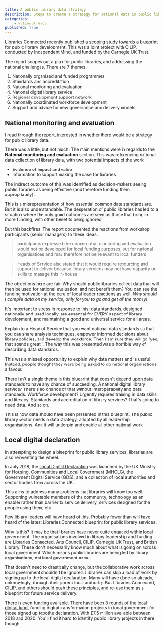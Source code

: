 ```yaml
---
title: A public library data strategy
description: Steps to create a strategy for national data in public libraries
categories: 
    - National data
published: true
---
```


Libraries Connected recently published [a scoping study towards a blueprint for public library development](https://www.librariesconnected.org.uk/resource/scoping-study-towards-blueprint-public-library-development). This was a joint project with CILIP, conducted by Independent Mind, and funded by the Carnegie UK Trust.

The report scopes out a plan for public libraries, and addressing the national challenges. There are 7 themes.

1. Nationally organised and funded programmes
2. Standards and accreditation
3. National monitoring and evaluation
4. National digital library service
5. Regional development support network
6. Nationally coordinated workforce development
7. Support and advice for new governance and delivery models

## National monitoring and evaluation

I read through the report, interested in whether there would be a strategy for public library data.

There was a little, but not much. The main mentions were in regards to the **National monitoring and evaluation** section. This was referencing national data collection of library data, with two potential impacts of the work:

- Evidence of impact and value
- Information to support making the case for libraries

The indirect outcome of this was identified as decision-makers seeing public libraries as being effective (and therefore funding them appropriately).

This is a misrepresentation of how essential common data standards are. But it is also understandable. The desperation of public libraries has led to a situation where the only good outcomes are seen as those that bring in more funding, with other benefits being ignored.

But this backfires. The report documented the reactions from workshop participants (senior managers) to these ideas.

> participants expressed the concern that monitoring and evaluation would not be developed for local funding purposes, but for national organisations and may therefore not be relevant to local funders

> Heads of Service also stated that it would require resourcing and support to deliver because library services may not have capacity or skills to manage this in-house

The objections here are fair. Why should public libraries collect data that will then be used for national evaluation, and not benefit them? You can see the funding motivation at the core of local leader reactions as well. *Why should I compile data on my service, only for you to go and get all the money!*

It's important to stress in response to this: data standards, designed nationally and used locally, are essential for EVERY aspect of library development, and maintaining a good and universal service for all areas.

Explain to a Head of Service that you want national data standards so that you can share analysis techniques, empower informed decisions about library policies, and develop the workforce. Then I am sure they will go 'yes, that sounds great!'. The way this was presented was a horrible way of describing data standards.

This was a missed opportunity to explain why data matters and is useful. Instead, people thought they were being asked to do national organisations a favour.

There isn't a single theme in this blueprint that doesn't depend upon data standards to have any chance of succeeding. A national digital library service? There's no chance of that without interoperability and data standards. Workforce development? Urgently requires training in data skills and literacy. Standards and accreditation of library services? That's going to need data. And so on.

This is how data should have been presented in this blueprint. The public library sector needs a data strategy, adopted by all leadership organisations. And it will underpin and enable all other national work.

## Local digital declaration

In attempting to design a blueprint for public library services, libraries are also reinventing the wheel.

In July 2018, the [Local Digital Declaration](https://localdigital.gov.uk/declaration/
) was launched by the UK Ministry for Housing, Communities and Local Government (MHCLG), the Government Digital Service (GDS), and a collection of local authorities and sector bodies from across the UK.

This aims to address many problems that libraries will know too well. Supporting vulnerable members of the community, technology as an enabler rather than barrier to service delivery, services designed for the people using them, etc.

Few library leaders will have heard of this. Probably fewer than will have heard of the latest Libraries Connected blueprint for public library services.

Why is this? It may be that libraries have never quite engaged within local government. The organisations involved in library leadership and funding are Libraries Connected, Arts Council, CILIP, Carnegie UK Trust, and British Library. These don't necessarily know much about what is going on across local government. Which means public libraries are being led by library organisations, not local government ones.

That doesn't need to drastically change, but the collaborative work across local government shouldn't be ignored. Libraries can skip a load of work by signing up to the local digital declaration. Many will have done so already, unknowingly, through their parent local authority. But Libraries Connected, CILIP, and others should push these principles, and re-use them as a blueprint for future service delivery.

There is even funding available. There have been 3 rounds of the [local digital fund](https://localdigital.gov.uk/fund/), funding digital transformation projects in local government for those signed up topothe declaration. With £7.5 million available between 2018 and 2020. You'll find it hard to identify public library projects in there though.
